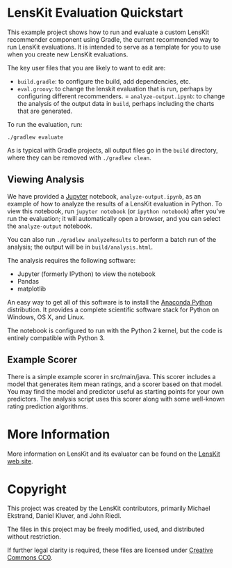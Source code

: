 # LensKit Evaluation Quickstart

This example project shows how to run and evaluate a custom LensKit recommender component using
Gradle, the current recommended way to run LensKit evaluations.  It is intended to serve as a
template for you to use when you create new LensKit evaluations.

The key user files that you are likely to want to edit are:

-   `build.gradle`: to configure the build, add dependencies, etc.
-   `eval.groovy`: to change the lenskit evaluation that is run,
    perhaps by configuring different recommenders.
=   `analyze-output.ipynb`: to change the analysis of the output data in `build`,
    perhaps including the charts that are generated.
  
To run the evaluation, run:

    ./gradlew evaluate

As is typical with Gradle projects, all output files go in the `build` directory, where they can
be removed with `./gradlew clean`.

## Viewing Analysis

We have provided a [Jupyter](http://jupyter.org/) notebook, `analyze-output.ipynb`, as an example
of how to analyze the results of a LensKit evaluation in Python.  To view this notebook, run 
`jupyter notebook` (or `ipython notebook`) after you've run the evaluation; it will automatically
open a browser, and you can select the `analyze-output` notebook.
 
You can also run `./gradlew analyzeResults` to perform a batch run of the analysis; the output will
be in `build/analysis.html`.

The analysis requires the following software:

- Jupyter (formerly IPython) to view the notebook
- Pandas
- matplotlib

An easy way to get all of this software is to install the [Anaconda Python][ac] distribution.  It
provides a complete scientific software stack for Python on Windows, OS X, and Linux.

The notebook is configured to run with the Python 2 kernel, but the code is entirely compatible with 
Python 3.

[ac]: https://www.continuum.io/downloads

## Example Scorer

There is a simple example scorer in src/main/java.  This scorer
includes a model that generates item mean ratings, and a scorer based on
that model.  You may find the model and predictor useful as starting
points for your own predictors.  The analysis script uses this
scorer along with some well-known rating prediction algorithms.

# More Information

More information on LensKit and its evaluator can be found on the [LensKit web site][web].

[web]: http://lenskit.org/documentation/

# Copyright

This project was created by the LensKit contributors, primarily Michael Ekstrand, Daniel Kluver,
and John Riedl.

The files in this project may be freely modified, used, and distributed without restriction.

If further legal clarity is required, these files are licensed under [Creative Commons CC0][CC0].

[CC0]: https://creativecommons.org/publicdomain/zero/1.0/
